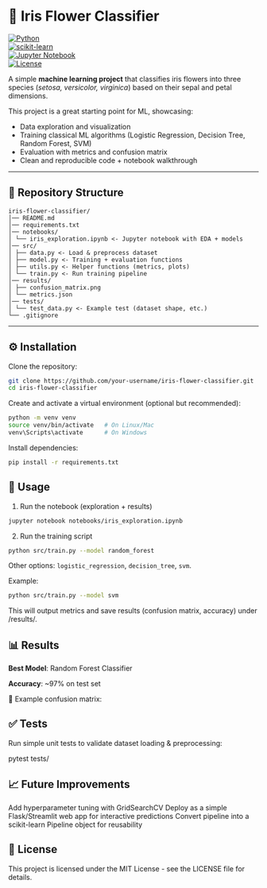 # 🌸 Iris Flower Classifier  

[![Python](https://img.shields.io/badge/python-3.8%2B-blue)](https://www.python.org/)  
[![scikit-learn](https://img.shields.io/badge/scikit--learn-1.0%2B-orange)](https://scikit-learn.org/)  
[![Jupyter Notebook](https://img.shields.io/badge/jupyter-notebook-lightgrey)](https://jupyter.org/)  
[![License](https://img.shields.io/badge/license-MIT-green)](LICENSE)  

A simple **machine learning project** that classifies iris flowers into three species (*setosa, versicolor, virginica*) based on their sepal and petal dimensions.  

This project is a great starting point for ML, showcasing:
- Data exploration and visualization  
- Training classical ML algorithms (Logistic Regression, Decision Tree, Random Forest, SVM)  
- Evaluation with metrics and confusion matrix  
- Clean and reproducible code + notebook walkthrough  

---

## 📂 Repository Structure

```
iris-flower-classifier/
│── README.md
│── requirements.txt
│── notebooks/
│ └── iris_exploration.ipynb <- Jupyter notebook with EDA + models
│── src/
│ ├── data.py <- Load & preprocess dataset
│ ├── model.py <- Training + evaluation functions
│ ├── utils.py <- Helper functions (metrics, plots)
│ └── train.py <- Run training pipeline
│── results/
│ ├── confusion_matrix.png
│ └── metrics.json
│── tests/
│ └── test_data.py <- Example test (dataset shape, etc.)
└── .gitignore
```

---

## ⚙️ Installation  

Clone the repository:  
```bash
git clone https://github.com/your-username/iris-flower-classifier.git
cd iris-flower-classifier
```

Create and activate a virtual environment (optional but recommended):

```bash
python -m venv venv
source venv/bin/activate   # On Linux/Mac
venv\Scripts\activate      # On Windows
```

Install dependencies:
```bash
pip install -r requirements.txt
```

## 🚀 Usage

1. Run the notebook (exploration + results)
```bash
jupyter notebook notebooks/iris_exploration.ipynb
```
2. Run the training script
```bash
python src/train.py --model random_forest
```
Other options: `logistic_regression`, `decision_tree`, `svm`.

Example:
```bash
python src/train.py --model svm
```
This will output metrics and save results (confusion matrix, accuracy) under /results/.

## 📊 Results
**Best Model**: Random Forest Classifier

**Accuracy**: ~97% on test set

📌 Example confusion matrix:

## ✅ Tests
Run simple unit tests to validate dataset loading & preprocessing:

pytest tests/

## 📈 Future Improvements
Add hyperparameter tuning with GridSearchCV
Deploy as a simple Flask/Streamlit web app for interactive predictions
Convert pipeline into a scikit-learn Pipeline object for reusability

## 📜 License
This project is licensed under the MIT License - see the LICENSE file for details.